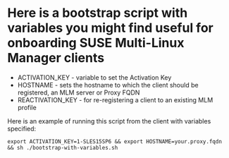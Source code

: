 # Here is a bootstrap script with variables you might find useful for onboarding SUSE Multi-Linux Manager clients

* ACTIVATION_KEY - variable to set the Activation Key
* HOSTNAME - sets the hostname to which the client should be registered, an MLM server or Proxy FQDN
* REACTIVATION_KEY - for re-registering a client to an existing MLM profile



Here is an example of running this script from the client with variables specified:

```
export ACTIVATION_KEY=1-SLES15SP6 && export HOSTNAME=your.proxy.fqdn && sh ./bootstrap-with-variables.sh
```
